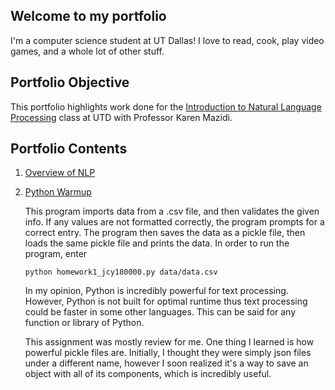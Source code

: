 ## Welcome to my portfolio
I'm a computer science student at UT Dallas! I love to read, cook, play video games, and a whole lot of other stuff.

## Portfolio Objective
This portfolio highlights work done for the [Introduction to Natural Language Processing](https://github.com/kjmazidi/NLP/blob/gh-pages/index.md) class at UTD with Professor Karen Mazidi. 

## Portfolio Contents
1. [Overview of NLP](https://jonathancyu.github.io/Component0/Overview%20of%20NLP.pdf)
2. [Python Warmup](https://jonathancyu.github.io/NLP-Portfolio/homework1/homework1_jcy180000.py)
	
	This program imports data from a .csv file, and then validates the given info. If any values are not formatted correctly, the program prompts for a correct entry. The program then saves the data as a pickle file, then loads the same pickle file and prints the data.
	In order to run the program, enter 

	```python homework1_jcy180000.py data/data.csv```

	In my opinion, Python is incredibly powerful for text processing. However, Python is not built for optimal runtime thus text processing could be faster in some other languages. This can be said for any function or library of Python.

	This assignment was mostly review for me. One thing I learned is how powerful pickle files are. Initially, I thought they were simply json files under a different name, however I soon realized it's a way to save an object with all of its components, which is incredibly useful.